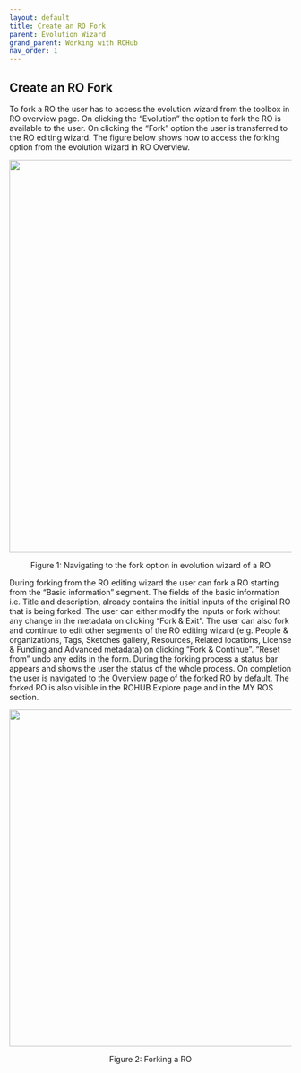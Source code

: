 ```yaml
---
layout: default
title: Create an RO Fork
parent: Evolution Wizard
grand_parent: Working with ROHub
nav_order: 1
---
```


## Create an RO Fork

To fork a RO the user has to access the evolution wizard from the toolbox in RO overview page. On clicking the “Evolution” the option to fork the RO is available to the user. On clicking the “Fork” option the user is transferred to the RO editing wizard. The figure below shows how to access the forking option from the evolution wizard in RO Overview.
<p align="center"> <img src="https://box.psnc.pl/f/cb6ca58ebc/?raw=1" width="700"> </p>
<div align="center"> Figure 1: Navigating to the fork option in evolution wizard of a RO </div>

During forking from the RO editing wizard the user can fork a RO starting from the “Basic information” segment. The fields of the basic information i.e. Title and description, already contains the initial inputs of the original RO that is being forked. The user can either modify the inputs or fork without any change in the metadata on clicking “Fork & Exit”. The user can also fork and continue to edit other segments of the RO editing wizard (e.g. People & organizations, Tags, Sketches gallery, Resources, Related locations, License & Funding and Advanced metadata) on clicking “Fork & Continue”. “Reset from” undo any edits in the form. During the forking process a status bar appears and shows the user the status of the whole process. On completion the user is navigated to the Overview page of the forked RO by default. The forked RO is also visible in the ROHUB Explore page and in the MY ROS section.


<p align="center"> <img src="https://box.psnc.pl/f/bac705f7d4/?raw=1" width="600"> </p>
<div align="center"> Figure 2: Forking a RO </div>
